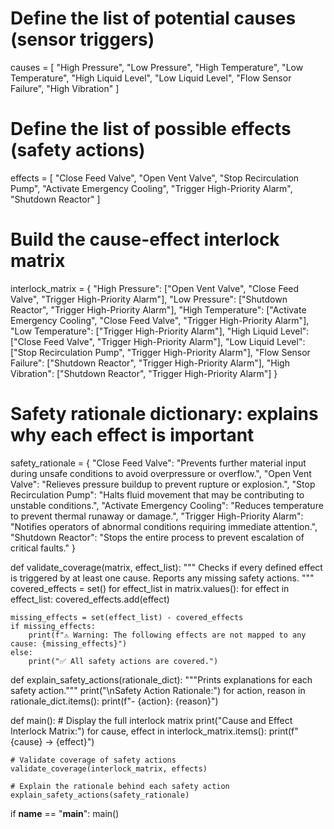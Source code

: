 # Define the list of potential causes (sensor triggers)
causes = [
    "High Pressure",
    "Low Pressure",
    "High Temperature",
    "Low Temperature",
    "High Liquid Level",
    "Low Liquid Level",
    "Flow Sensor Failure",
    "High Vibration"
]

# Define the list of possible effects (safety actions)
effects = [
    "Close Feed Valve",
    "Open Vent Valve",
    "Stop Recirculation Pump",
    "Activate Emergency Cooling",
    "Trigger High-Priority Alarm",
    "Shutdown Reactor"
]

# Build the cause-effect interlock matrix
interlock_matrix = {
    "High Pressure": ["Open Vent Valve", "Close Feed Valve", "Trigger High-Priority Alarm"],
    "Low Pressure": ["Shutdown Reactor", "Trigger High-Priority Alarm"],
    "High Temperature": ["Activate Emergency Cooling", "Close Feed Valve", "Trigger High-Priority Alarm"],
    "Low Temperature": ["Trigger High-Priority Alarm"],
    "High Liquid Level": ["Close Feed Valve", "Trigger High-Priority Alarm"],
    "Low Liquid Level": ["Stop Recirculation Pump", "Trigger High-Priority Alarm"],
    "Flow Sensor Failure": ["Shutdown Reactor", "Trigger High-Priority Alarm"],
    "High Vibration": ["Shutdown Reactor", "Trigger High-Priority Alarm"]
}

# Safety rationale dictionary: explains why each effect is important
safety_rationale = {
    "Close Feed Valve": "Prevents further material input during unsafe conditions to avoid overpressure or overflow.",
    "Open Vent Valve": "Relieves pressure buildup to prevent rupture or explosion.",
    "Stop Recirculation Pump": "Halts fluid movement that may be contributing to unstable conditions.",
    "Activate Emergency Cooling": "Reduces temperature to prevent thermal runaway or damage.",
    "Trigger High-Priority Alarm": "Notifies operators of abnormal conditions requiring immediate attention.",
    "Shutdown Reactor": "Stops the entire process to prevent escalation of critical faults."
}

def validate_coverage(matrix, effect_list):
    """
    Checks if every defined effect is triggered by at least one cause.
    Reports any missing safety actions.
    """
    covered_effects = set()
    for effect_list in matrix.values():
        for effect in effect_list:
            covered_effects.add(effect)

    missing_effects = set(effect_list) - covered_effects
    if missing_effects:
        print(f"⚠️ Warning: The following effects are not mapped to any cause: {missing_effects}")
    else:
        print("✅ All safety actions are covered.")

def explain_safety_actions(rationale_dict):
    """Prints explanations for each safety action."""
    print("\nSafety Action Rationale:")
    for action, reason in rationale_dict.items():
        print(f"- {action}: {reason}")

def main():
    # Display the full interlock matrix
    print("Cause and Effect Interlock Matrix:")
    for cause, effect in interlock_matrix.items():
        print(f"{cause} → {effect}")
    
    # Validate coverage of safety actions
    validate_coverage(interlock_matrix, effects)
    
    # Explain the rationale behind each safety action
    explain_safety_actions(safety_rationale)

if __name__ == "__main__":
    main()

